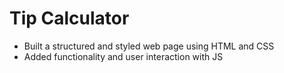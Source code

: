 # Tip Calculator

- Built a structured and styled web page using HTML and CSS
- Added functionality and user interaction with JS
